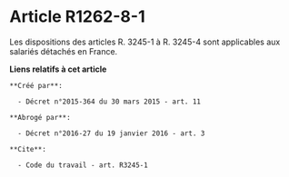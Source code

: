 # Article R1262-8-1

Les dispositions des articles R. 3245-1 à R. 3245-4 sont applicables aux salariés détachés en France.

**Liens relatifs à cet article**

	**Créé par**:

	  - Décret n°2015-364 du 30 mars 2015 - art. 11

	**Abrogé par**:

	  - Décret n°2016-27 du 19 janvier 2016 - art. 3

	**Cite**:

	  - Code du travail - art. R3245-1

